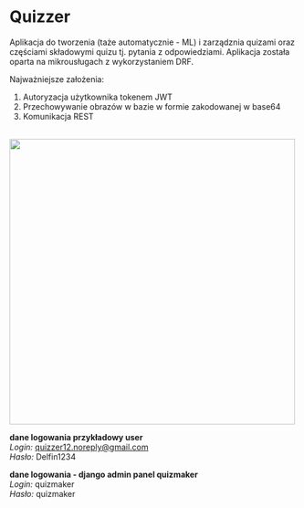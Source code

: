 # Quizzer
Aplikacja do tworzenia (taże automatycznie - ML) i zarządznia quizami oraz częściami składowymi quizu tj. pytania z odpowiedziami. Aplikacja została oparta na mikrousługach z wykorzystaniem DRF.

Najważniejsze założenia:
<ol>
  <li>Autoryzacja użytkownika tokenem JWT</li>
  <li>Przechowywanie obrazów w bazie w formie zakodowanej w base64</li>
  <li>Komunikacja REST</li>
</ol>
<br>
<img src="https://github.com/user-attachments/assets/7c1406d8-81fc-4a13-a1e0-19a98acb39c8" width="500">
<br>

**dane logowania przykładowy user**
<br/>_Login:_ quizzer12.noreply@gmail.com
<br/>_Hasło:_ Delfin1234

**dane logowania - django admin panel quizmaker**
<br/>_Login:_ quizmaker
<br/>_Hasło:_ quizmaker
